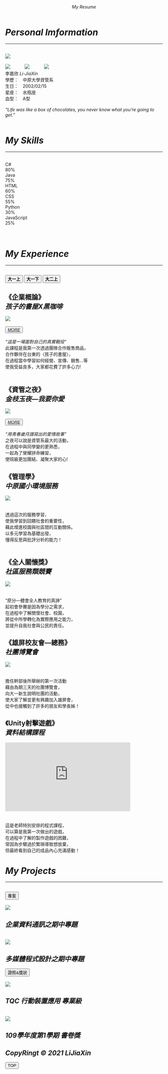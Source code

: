 <!DOCTYPE html>
<html lang="en">
<head>
    <meta charset="UTF-8">
    <meta http-equiv="X-UA-Compatible" content="IE=edge">
    <meta name="viewport" content="width=device-width, initial-scale=1.0">
    <title>Li-Jia-Xin</title>
    <style>
        @import url("https://fonts.googleapis.com/css?family=Noto+Sans+TC&display=swap");
        @import url(CSS/body.css);
        @import url(CSS/title.css);
        @import url(CSS/skill.css);
        @import url(CSS/bar.css);
        @import url(CSS/experience.css);
        @import url(CSS/project.css);
    </style>
</head>
<body>
    <header class="title"><i>My Resume</i></header>
    <div class="information">
        <h1 class="title2"><i>Personal Imformation</i></h1><hr><br>
        <div class="text1">
            <div>
                <img src="image/me.jpeg" class="me"><br><br>
                <a href="https://www.facebook.com/profile.php?id=100004392755259"><img src="image/fb.png" class="icon"></a>　　　
                <a href="https://www.instagram.com/hy_beom02/"><img src="image/ig.png" class="icon"></a>　　　
                <a href="mailto:awss12awss12@gmail.com"><img src="image/mail.png" class="icon"></a>
            </div>
            <div class="text2">
                <span class="text3">李嘉欣 <i>Li-JiaXin</i></span><br>
                <span class="text4">
                學歷：　中原大學資管系<br>
                生日：　2002/02/15<br>
                星座：　水瓶座<br>
                血型：　A型
                </span>
            </div>
        </div>
        <span class="text5">
            <br><i>“Life was like a box of chocolates,
            you never know what you’re going to get.”</i><br><br>
        </span>
    </div>
    <div class="skill">
        <h1 class="title2"><i>My Skills</i></h1><hr><br>
        <div class="bar">
            <span class="bartext">C#</span>
            <div class="container">
                <div class="skills C">80%</div>
            </div>
            <span  class="bartext">Java</span>
            <div class="container">
                <div class="skills Java">75%</div>
            </div>
            <span class="bartext">HTML</span>
            <div class="container">
                <div class="skills HTML">60%</div>
            </div>
            <span class="bartext">CSS</span>
            <div class="container">
                <div class="skills CSS">55%</div>
            </div>
            <span class="bartext">Python</span>
            <div class="container">
                <div class="skills Python">30%</div>
            </div>
            <span class="bartext">JavaScript</span>
            <div class="container">
                <div class="skills JavaScript">25%</div>
            </div><br><br>
        </div>
    </div>
    <div class="experience">
        <h1 class="title2"><i>My Experience</i></h1><hr><br>
        <div>
            <button class="tablink" onclick="openPage('semester1', this, '#d6dbbb')" id="defaultOpen"><b>大一上</b></button>
            <button class="tablink" onclick="openPage('semester2', this, '#b1c9d3')" ><b>大一下</b></button>
            <button class="tablink" onclick="openPage('semester3', this, '#c9cfe9')"><b>大二上</b></button>
            <div id="semester1" class="tabcontent">
                <div class="list1">
                    <div class="font1">
                        <span><h2>《企業概論》<br>
                            <i>孩子的書屋X黑咖啡</i></h2>
                        </span>
                        <img src="image/image1.png" class="image"><br><br>
                        <button class="button"><a href="https://blackkidcoffeecyim.wixsite.com/cyim"><i>MORE</i></a></button><br>
                        <span>
                            <br><i>“這是一場面對自己的真實戰役”</i><br>
                            此課程是我第一次透過團隊合作販售商品，<br>
                            合作夥伴在台東的〈孩子的書屋〉，<br>
                            在過程當中學習如何經營、宣傳、銷售...等<br>
                            使我受益良多，大家都花費了許多心力!<br><br>
                        </span>
                    </div>
                    <div  class="font2">
                        <span><h2>《資管之夜》<br>
                            <i>金枝玉夜—我要你愛</i></h2></span>
                        <img src="image/image2.jpg" class="image"><br><br>
                        <button class="button"><a href="https://www.youtube.com/watch?v=f0bpSHGkkVk"><i>MORE</i></a></button><br>
                        <span>
                            <br><i>“用青春歲月譜寫出的愛情故事”</i><br>
                            之夜可以說是資管系最大的活動，<br>
                            在過程中與同學變的更熟悉，<br>
                            一起為了榮耀拼命練習，<br>
                            使班級更加團結、凝聚大家的心!
                        </span>
                    </div>
                </div>
            </div>
            <div id="semester2" class="tabcontent">
                <div class="list1">
                    <div class="font1">
                        <span><h2>《管理學》<br>
                            <i>中原國小環境服務</i></h2>
                        </span>
                        <img src="image/image3.jpg" class="image"><br><br>
                        <span>
                            <br>透過這次的服務學習，<br>
                            使我學習到回饋社會的重要性，<br>
                            藉此增進校園與社區間的互動關係。<br>
                            以多元學習為基礎出發，<br>懂得反思與批評分析的能力！
                            <br><br>
                        </span>
                    </div>
                    <div  class="font2">
                        <span><h2>《全人關懷獎》<br>
                            <i>社區服務類競賽</i></h2></span>
                        <img src="image/image4.jpg" class="image"><br><br>
                        <span>
                            <br>“原分—體會全人教育的真諦”<br>
                            起初會參賽是因為學分之需求，<br>
                            在過程中了解關懷社會、校園，<br>
                            將從中所學轉化為實際應用之能力，<br>
                            並提升自我社會與公民的責任。
                        </span>
                    </div>
                </div>
            </div>
            <div id="semester3" class="tabcontent">
                <div class="list1">
                    <div class="font1">
                        <span><h2>《雄屏校友會—總務》<br>
                            <i>社團博覽會</i></h2>
                        </span>
                        <img src="image/image5.jpg" class="image"><br><br>
                        <span>
                            <br>擔任幹部後所舉辦的第一次活動<br>
                            藉由為期三天的社團博覽會，<br>
                            向大一新生說明社團的活動，<br>
                            使大家了解並更有興趣加入雄屏會，<br>
                            從中也接觸到了許多的朋友和學長姊！
                        </span>
                    </div>
                    <div  class="font2">
                        <span><h2>《Unity射擊遊戲》<br>
                            <i>資料結構課程</i></h2>
                        </span>
                        <iframe width="400" height="220" 
                            src="https://www.youtube.com/embed/HQHWnDyitqY" 
                            title="YouTube video player" frameborder="0" allow="accelerometer; autoplay; 
                            clipboard-write; encrypted-media; gyroscope; picture-in-picture" allowfullscreen>
                        </iframe><br><br>
                        <span>
                            <br>這是老師特別安排的程式課程，<br>
                            可以算是我第一次做出的遊戲，<br>
                            在過程中了解的製作遊戲的困難，<br>
                            常因為步驟過於繁瑣導致想放棄，<br>
                            但最終看到自己的成品內心充滿感動！
                        </span>
                    </div>
                </div>
            </div>
        </div>
        <script>
        function openPage(pageName,elmnt,color) {
          var i, tabcontent, tablinks;
          tabcontent = document.getElementsByClassName("tabcontent");
          for (i = 0; i < tabcontent.length; i++) {
            tabcontent[i].style.display = "none";
          }
          tablinks = document.getElementsByClassName("tablink");
          for (i = 0; i < tablinks.length; i++) {
            tablinks[i].style.backgroundColor = "";
          }
          document.getElementById(pageName).style.display = "block";
          elmnt.style.backgroundColor = color;
        }
        document.getElementById("defaultOpen").click();
        </script>    
    </div>
    <div class="project">
        <h1 class="title2"><i>My Projects</i></h1><hr><br>
        <button class="accordion">專案</button>
        <div class="panel">
            <div class="last">
                <br><a href="https://docs.google.com/document/d/e/2PACX-1vSMtoZCfVsYo1y7pXAHKBrdRl4Pf39ODI_g3lG-NNIvilaAFjPjYE1XqjKCSrC74w/pub"><img src="image/image7.png" class="image"></a><br>
                <span class="font3">
                    <h2><i>企業資料通訊之期中專題</i></h2>
                </span>
                <br><a href="https://hxy0603.github.io/demo/"><img src="image/image6.jpg" class="image"></a><br>
                <span class="font4">
                    <h2><i>多媒體程式設計之期中專題</i><br></h2>
                </span>
            </div>
        </div>
        <button class="accordion">證照&獎狀</button>
        <div class="panel">
            <div class="last">
                <br><img src="image/image8.jpg" class="image"><br>
                <span class="font3">
                    <h2><i>TQC 行動裝置應用 專業級</i></h2>
                </span>
                <br><img src="image/image9.jpg" class="image"><br>
                <span class="font4">
                    <h2><i>109學年度第1學期 書卷獎</i><br></h2>
                </span>
            </div>
        </div>
        <script>
            var acc = document.getElementsByClassName("accordion");
            var i;
            for (i = 0; i < acc.length; i++) {
                acc[i].addEventListener("click", function() {
                    this.classList.toggle("active");
                    var panel = this.nextElementSibling;
                    if (panel.style.display === "block") {
                        panel.style.display = "none";
                    }
                    else {
                        panel.style.display = "block";
                    }
                }
                );
            }
        </script>
    </div>
    <div class="footer">
        <footer>
            <h2><b><i>CopyRingt © 2021 LiJiaXin</i></b></h2>
        </footer>
    </div>
    <button onclick="topFunction()" id="myBtn" title="Go to top">TOP</button>
        <script>
        //Get the button
        var mybutton = document.getElementById("myBtn");
        
        // When the user scrolls down 20px from the top of the document, show the button
        window.onscroll = function() {scrollFunction()};
        
        function scrollFunction() {
          if (document.body.scrollTop > 20 || document.documentElement.scrollTop > 20) {
            mybutton.style.display = "block";
          } else {
            mybutton.style.display = "none";
          }
        }
        
        // When the user clicks on the button, scroll to the top of the document
        function topFunction() {
          document.body.scrollTop = 0;
          document.documentElement.scrollTop = 0;
        }
        </script>
</body>
</html>
